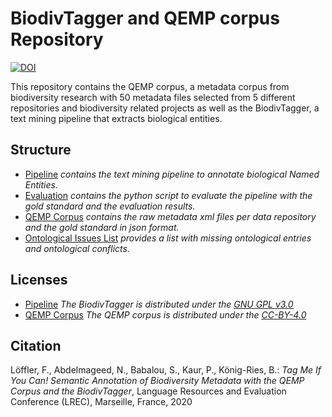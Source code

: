 # BiodivTagger and QEMP corpus Repository

[![DOI](https://zenodo.org/badge/DOI/10.5281/zenodo.7385638.svg)](https://doi.org/10.5281/zenodo.7385638)

This repository contains the QEMP corpus, a metadata corpus from biodiversity research with 50 metadata files selected from 5 different repositories and biodiversity related projects as well as the BiodivTagger, a text mining pipeline that extracts biological entities.


## Structure

* [Pipeline](../master/Pipeline) *contains the text mining pipeline to annotate biological Named Entities.*
* [Evaluation](../master/Evaluation) *contains the python script to evaluate the pipeline with the gold standard and the evaluation results.*
* [QEMP Corpus](../master/QEMP) *contains the raw metadata xml files per data repository and the gold standard in json format.*
* [Ontological Issues List](../master/conflicts_missing_annotations.md) *provides a list with missing ontological entries and ontological conflicts.*

## Licenses

* [Pipeline](../master/Pipeline) *The BiodivTagger is distributed under the [GNU GPL v3.0](https://www.gnu.org/licenses/gpl-3.0.en.html)*
* [QEMP Corpus](../master/QEMP) *The QEMP corpus is distributed under the [CC-BY-4.0](https://creativecommons.org/licenses/by-nc/4.0/)*

## Citation

Löffler, F., Abdelmageed, N., Babalou, S., Kaur, P., König-Ries, B.: *Tag Me If You Can! Semantic Annotation of Biodiversity Metadata with the QEMP Corpus and the BiodivTagger*, Language Resources and Evaluation Conference (LREC), Marseille, France, 2020
